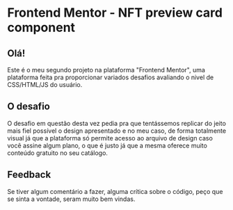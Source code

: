 # Frontend Mentor - NFT preview card component

## Olá!

Este é o meu segundo projeto na plataforma "Frontend Mentor", uma plataforma feita pra proporcionar variados desafios avaliando o nivel
de CSS/HTML/JS do usuário.

## O desafio

O desafio em questão desta vez pedia pra que tentássemos replicar do jeito mais fiel possível o design apresentado e no meu caso,
de forma totalmente visual já que a plataforma só permite acesso ao arquivo de design caso você assine algum plano, o que é justo
já que a mesma oferece muito conteúdo gratuito no seu catálogo.

## Feedback

Se tiver algum comentário a fazer, alguma crítica sobre o código, peço que se sinta a vontade, seram muito bem vindas.